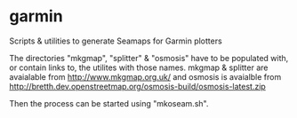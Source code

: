 # garmin
Scripts & utilities to generate Seamaps for Garmin plotters

The directories "mkgmap", "splitter" & "osmosis" have to be populated with, or contain links to,
the utilites with those names. mkgmap & splitter are avaialable from http://www.mkgmap.org.uk/
and osmosis is avaialble from http://bretth.dev.openstreetmap.org/osmosis-build/osmosis-latest.zip

Then the process can be started using "mkoseam.sh".
